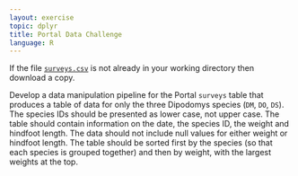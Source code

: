 ```yaml
---
layout: exercise
topic: dplyr
title: Portal Data Challenge
language: R
---
```


If the file [`surveys.csv`](https://ndownloader.figshare.com/files/2292172) is not already in your working directory then download a copy.

Develop a data manipulation pipeline for the Portal `surveys` table that produces a table of data for only the three Dipodomys species (`DM`, `DO`, `DS`).
The species IDs should be presented as lower case, not upper case.
The table should contain information on the date, the species ID, the weight and hindfoot length.
The data should not include null values for either weight or hindfoot length.
The table should be sorted first by the species (so that each species is grouped together) and then by weight, with the largest weights at the top.
